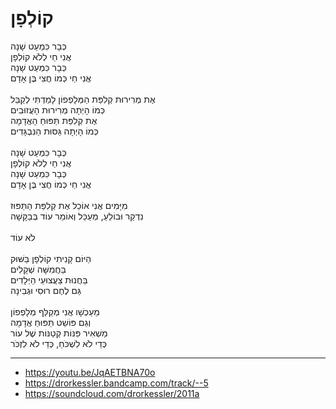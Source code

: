 # קוֹלְפָן

כְּבָר כִּמְעַט שָׁנָה \
אֲנִי חַי לְלֹא קוֹלְפָן \
כְּבָר כִּמְעַט שָׁנָה \
אֲנִי חַי כְּמוֹ חֲצִי בֶּן אָדָם \
\
אֶת מְרִירוּת קְלִפַּת הַמְּלָפְפוֹן לָמַדְתִּי לְקַבֵּל \
כְּמוֹ הָיְתָה מְרִירוּת הָעֲזוּבִים \
אֶת קְלִפַּת תַּפּוּחַ הָאֲדָמָה \
כְּמוֹ הָיְתָה גַּסּוּת הַנִּבְגָּדִים \
\
כְּבָר כִּמְעַט שָׁנָה \
אֲנִי חַי לְלֹא קוֹלְפָן \
כְּבָר כִּמְעַט שָׁנָה \
אֲנִי חַי כְּמוֹ חֲצִי בֶּן אָדָם\
\
מִיָּמִים אֲנִי אוֹכֵל אֶת קְלִפַּת הַתַּפּוּז \
נִדְקַר וּבוֹלֵעַ, מְעַכֵּל וְאוֹמֵר עוֹד בְּבַקָּשָׁה \
\
לֹא עוֹד \
\
הַיּוֹם קָנִיתִי קוֹלְפָן בַּשּׁוּק \
בַּחֲמִשָּׁה שְׁקָלִים \
בַּחֲנוּת צַעֲצוּעֵי הַיְּלָדִים \
גַּם לֶחֶם רוּסִי וּגְבִינָה \
\
מֵעַכְשָׁו אֲנִי מְקַלֵּף מְלָפְפוֹן \
וְגַם פּוֹשֵׁט תַּפּוּחַ אֲדָמָה \
מַשְׁאִיר פִּנּוֹת קְטַנּוֹת שֶׁל עוֹר \
כְּדֵי לֹא לִשְׁכֹּחַ, כְּדֵי לֹא לִזְכֹּר

---
- https://youtu.be/JqAETBNA70o
- https://drorkessler.bandcamp.com/track/--5
- https://soundcloud.com/drorkessler/2011a
